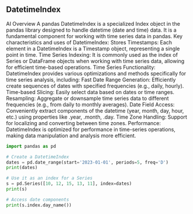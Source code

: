 ## DatetimeIndex

AI Overview
A pandas DatetimeIndex is a specialized Index object in the pandas library designed to handle datetime (date and time) data. It is a fundamental component for working with time series data in pandas.
Key characteristics and uses of DatetimeIndex:
Stores Timestamps: Each element in a DatetimeIndex is a Timestamp object, representing a single point in time.
Time Series Indexing: It is commonly used as the index of Series or DataFrame objects when working with time series data, allowing for efficient time-based operations.
Time Series Functionality: DatetimeIndex provides various optimizations and methods specifically for time series analysis, including:
Fast Date Range Generation: Efficiently create sequences of dates with specified frequencies (e.g., daily, hourly).
Time-based Slicing: Easily select data based on dates or time ranges.
Resampling: Aggregate or downsample time series data to different frequencies (e.g., from daily to monthly averages).
Date Field Access: Conveniently extract components of the datetime (year, month, day, hour, etc.) using properties like .year, .month, .day.
Time Zone Handling: Support for localizing and converting between time zones.
Performance: DatetimeIndex is optimized for performance in time-series operations, making data manipulation and analysis more efficient.

```python
import pandas as pd

# Create a DatetimeIndex
dates = pd.date_range(start='2023-01-01', periods=5, freq='D')
print(dates)

# Use it as an index for a Series
s = pd.Series([10, 12, 15, 13, 11], index=dates)
print(s)

# Access date components
print(s.index.day_name())
```
